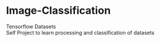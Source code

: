 # Image-Classification
Tensorflow Datasets
<br>
Self Project to learn processing and classification of datasets
</br>
